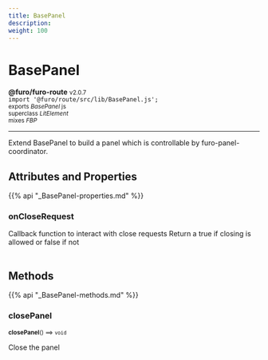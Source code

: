 ```yaml
---
title: BasePanel
description: 
weight: 100
---
```


# BasePanel

**@furo/furo-route** <small>v2.0.7</small>
<br>`import '@furo/route/src/lib/BasePanel.js';`<small>
<br>exports *BasePanel* js
<br>superclass *LitElement*
<br> mixes *FBP*</small>


****

Extend BasePanel to build a panel which is controllable by furo-panel-coordinator.

## Attributes and Properties
{{% api "_BasePanel-properties.md" %}}




### **onCloseRequest**
</small>

Callback function to interact with close requests
Return a true if closing is allowed or false if not
<br><br>



## Methods
{{% api "_BasePanel-methods.md" %}}


### **closePanel**
<small>**closePanel**() ⟹ `void`</small>

Close the panel

<br><br>

